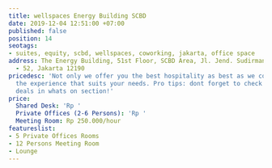 ```yaml
---
title: wellspaces Energy Building SCBD
date: 2019-12-04 12:51:00 +07:00
published: false
position: 14
seotags:
- suites, equity, scbd, wellspaces, coworking, jakarta, office space
address: The Energy Building, 51st Floor, SCBD Area, Jl. Jend. Sudirman No.Kav. 52
  - 52, Jakarta 12190
pricedesc: 'Not only we offer you the best hospitality as best as we could, but also
  the experience that suits your needs. Pro tips: dont forget to check our special
  deals in whats on section!'
price:
  Shared Desk: 'Rp '
  Private Offices (2-6 Persons): 'Rp '
  Meeting Room: Rp 250.000/hour
featureslist:
- 5 Private Offices Rooms
- 12 Persons Meeting Room
- Lounge
---
```



